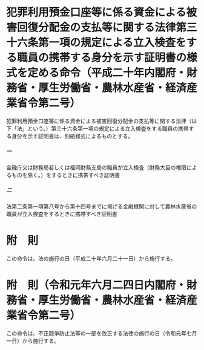 # 犯罪利用預金口座等に係る資金による被害回復分配金の支払等に関する法律第三十六条第一項の規定による立入検査をする職員の携帯する身分を示す証明書の様式を定める命令（平成二十年内閣府・財務省・厚生労働省・農林水産省・経済産業省令第二号）
犯罪利用預金口座等に係る資金による被害回復分配金の支払等に関する法律（以下「法」という。）第三十六条第一項の規定による立入検査をする職員の携帯する身分を示す証明書は、別紙様式によるものとする。
##### 一
金融庁又は財務局若しくは福岡財務支局の職員が立入検査（財務大臣の権限によるものを除く。）をするときに携帯すべき証明書
##### 二
法第二条第一項第八号から第十四号までに掲げる金融機関に対して農林水産省の職員が立入検査をするときに携帯すべき証明書
# 附　則
この命令は、法の施行の日（平成二十年六月二十一日）から施行する。
# 附　則（令和元年六月二四日内閣府・財務省・厚生労働省・農林水産省・経済産業省令第二号）
この命令は、不正競争防止法等の一部を改正する法律の施行の日（令和元年七月一日）から施行する。

